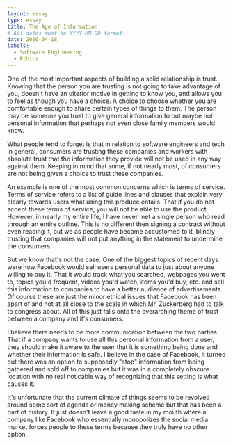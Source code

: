 ```yaml
---
layout: essay
type: essay
title: The Age of Information
# All dates must be YYYY-MM-DD format!
date: 2020-04-18
labels:
  - Software Engineering
  - Ethics
---
```

One of the most important aspects of building a solid relationship is trust. Knowing that the person you are trusting is not going to take advantage of you, doesn't have an ulterior motive in getting to know you, and allows you to feel as though you have a choice. A choice to choose whether you are comfortable enough to share certain types of things to them. The person may be someone you trust to give general information to but maybe not personal information that perhaps not even close family members would know.

What people tend to forget is that in relation to software engineers and tech in general, consumers are trusting these companies and workers with absolute trust that the information they provide will not be used in any way against them. Keeping in mind that some, if not nearly most, of consumers are not being given a choice to trust these companies. 

An example is one of the most common concerns which is terms of service. Terms of service refers to a list of guide lines and clauses that explain very clearly towards users what using this produce entails. That if you do not accept these terms of service, you will not be able to use the product. However, in nearly my entire life, I have never met a single person who read through an entire outline. This is no different then signing a contract without even reading it, but we as people have become accustomed to it, blindly trusting that companies will not put anything in the statement to undermine the consumers. 

But we know that's not the case. One of the biggest topics of recent days were how Facebook would sell users personal data to just about anyone willing to buy it. That it would track what you searched, webpages you went to, topics you'd frequent, videos you'd watch, items you'd buy, etc. and sell this information to companies to have a better audience of advertisements. Of course these are just the minor ethical issues that Facebook has been apart of and not at all close to the scale in which Mr. Zuckerberg had to talk to congress about. All of this just falls onto the overarching theme of trust between a company and it's consumers.

I believe there needs to be more communication between the two parties. That if a company wants to use all this personal information from a user, they should make it aware to the user that it is something being done and whether their information is safe. I believe in the case of Facebook, it turned out there was an option to supposedly "stop" information from being gathered and sold off to companies but it was in a completely obscure location with no real noticable way of recognizing that this setting is what causes it. 

It's unfortunate that the current climate of things seems to be revolved around some sort of agenda or money making scheme but that has been a part of history. It just doesn't leave a good taste in my mouth where a company like Facebook who essentially monopolizes the social media market forces people to these terms because they truly have no other option.
